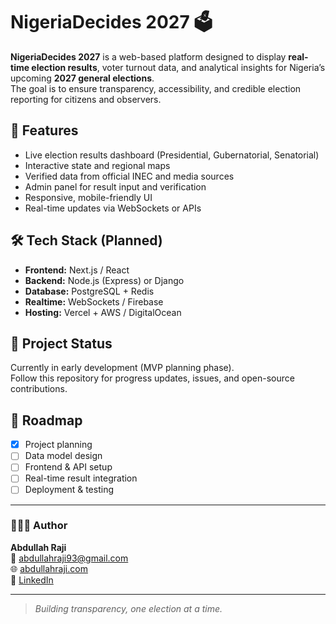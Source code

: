# NigeriaDecides 2027 🗳️

**NigeriaDecides 2027** is a web-based platform designed to display **real-time election results**, voter turnout data, and analytical insights for Nigeria’s upcoming **2027 general elections**.  
The goal is to ensure transparency, accessibility, and credible election reporting for citizens and observers.

## 🚀 Features
- Live election results dashboard (Presidential, Gubernatorial, Senatorial)
- Interactive state and regional maps
- Verified data from official INEC and media sources
- Admin panel for result input and verification
- Responsive, mobile-friendly UI
- Real-time updates via WebSockets or APIs

## 🛠️ Tech Stack (Planned)
- **Frontend:** Next.js / React  
- **Backend:** Node.js (Express) or Django  
- **Database:** PostgreSQL + Redis  
- **Realtime:** WebSockets / Firebase  
- **Hosting:** Vercel + AWS / DigitalOcean

## 🧩 Project Status
Currently in early development (MVP planning phase).  
Follow this repository for progress updates, issues, and open-source contributions.

## 📄 Roadmap
- [x] Project planning  
- [ ] Data model design  
- [ ] Frontend & API setup  
- [ ] Real-time result integration  
- [ ] Deployment & testing

---

### 👨🏽‍💻 Author
**Abdullah Raji**  
📧 abdullahraji93@gmail.com  
🌐 [abdullahraji.com](https://abdullahraji.netlify.app)  
🔗 [LinkedIn](https://www.linkedin.com/in/abdullah-raji-2173b1350)

---

> _Building transparency, one election at a time._

